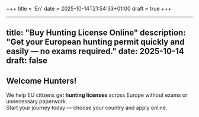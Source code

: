+++
title = 'En'
date = 2025-10-14T21:54:33+01:00
draft = true
+++


---
title: "Buy Hunting License Online"
description: "Get your European hunting permit quickly and easily — no exams required."
date: 2025-10-14
draft: false
---

## Welcome Hunters!

We help EU citizens get **hunting licenses** across Europe without exams or unnecessary paperwork.  
Start your journey today — choose your country and apply online.